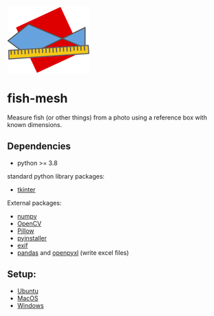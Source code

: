 ![](fish-mesh.png)

fish-mesh
=========
Measure fish (or other things) from a photo using a reference box with known dimensions.

Dependencies
------------
* python >= 3.8

standard python library packages:
* [tkinter](https://docs.python.org/3/library/tk.html)

External packages:
* [numpy](https://numpy.org/)
* [OpenCV](https://docs.opencv.org/4.5.3/)
* [Pillow](https://python-pillow.org/)
* [pyinstaller](https://github.com/pyinstaller/pyinstaller)
* [exif](https://gitlab.com/TNThieding/exif)
* [pandas](https://pandas.pydata.org/docs/)
  and [openpyxl](https://openpyxl.readthedocs.io/en/stable/) (write excel files)

Setup:
------
* [Ubuntu](readmes/setup-ubuntu.md)
* [MacOS](readmes/setup-macos.md)
* [Windows](readmes/setup-windows.md)
